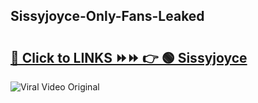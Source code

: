 
 ## Sissyjoyce-Only-Fans-Leaked

# <h2><a href="https://clipsfans.com/Sissyjoyce&ref=git">🔗 Click to LINKS ⏩⏩ 👉 🟢 Sissyjoyce </a></h2>

<a href="https://clipsfans.com/Sissyjoyce&ref=git" rel="nofollow" data-target="animated-image.originalLink"><img src="https://i.ibb.co.com/xMMVF88/686577567.gif" alt="Viral Video Original" style="max-width: 100%; display: inline-block;" data-target="animated-image.originalImage"></a>
